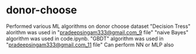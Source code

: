 # donor-choose
Performed various ML algorithms on donor choose dataset
"Decision Tress" alorithm was used in "pradeepsingam333@gmail.com_9 file"
"naive Bayes" algorithm was used in code.ipynb.
"GBDT" algorithm was used in "pradeepsingam333@gmail.com_11 file"
Can perform NN or MLP also
